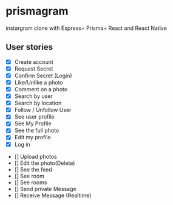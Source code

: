 # prismagram

instargram clone with Express+ Prisma+ React and React Native

## User stories

- [x] Create account
- [x] Request Secret
- [x] Confirm Secret (Login)
- [x] Like/Unlike a photo
- [x] Comment on a photo
- [x] Search by user
- [x] Search by location
- [x] Follow / Unfollow User
- [x] See user profile
- [x] See My Profile
- [x] See the full photo
- [x] Edit my profile
- [x] Log in
- [] Upload photos
- [] Edit the photo(Delete)
- [] See the feed
- [] See room
- [] See rooms
- [] Send private Message
- [] Receive Message (Realtime)
